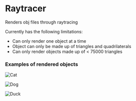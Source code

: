 # Raytracer
Renders obj files through raytracing

Currently has the following limitations:
* Can only render one object at a time
* Object can only be made up of triangles and quadrilaterals
* Can only render objects made up of < 75000 triangles

### Examples of rendered objects

![Cat](https://i.imgur.com/6xnnOlC.png)

![Dog](https://i.imgur.com/wjs189q.png)

![Duck](https://i.imgur.com/Dxz6TPU.png)
